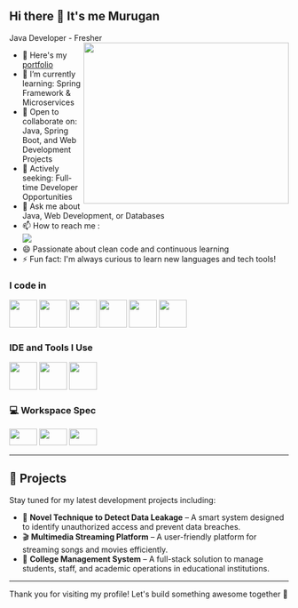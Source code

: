 ## Hi there 👋 It's me Murugan

Java Developer - Fresher
<img align="right" width="370" height="290" src="https://i.pinimg.com/originals/47/f0/34/47f0342cec72b800463bf003eac1257e.gif">
- 🔭 Here's my [portfolio]()                                                 
- 🌱 I’m currently learning: Spring Framework & Microservices
- 👯 Open to collaborate on: Java, Spring Boot, and Web Development Projects
- 👀  Actively seeking: Full-time Developer Opportunities
- 💬 Ask me about Java, Web Development, or Databases
- 📫 How to reach me :
<br />[<img src="https://img.shields.io/badge/LinkedIn-0077B5?style=for-the-badge&logo=linkedin&logoColor=white" />](https://www.linkedin.com/in/murugan-ravi-0974a42bb)
- 😄 Passionate about clean code and continuous learning
- ⚡ Fun fact: I'm always curious to learn new languages and tech tools!


### I code in
  <img height="50" width="50" src="https://img.icons8.com/color/48/000000/java-coffee-cup-logo.png" /> <img height="50" width="50" src="https://img.icons8.com/color/48/000000/html-5.png" /> <img height="50" width="50" src="https://img.icons8.com/color/48/000000/css3.png" />
<img height="50" width="50" src=" https://img.icons8.com/?size=100&id=PndQWK6M1Hjo&format=png&color=000000 " /> <img height="50" width="50" src="https://img.icons8.com/color/48/000000/javascript.png"/> <img height="50" width="50" src="https://img.icons8.com/?size=100&id=J6KcaRLsTgpZ&format=png&color=000000" /> 

### IDE and Tools I Use
<img height="50" width="50" src="https://img.icons8.com/?size=100&id=2GRTwFZR2Tqj&format=png&color=000000" /> <img height="50" width="50" src="https://img.icons8.com/color/48/000000/visual-studio-code-2019.png"/> <img height="50" width="50" src="https://img.icons8.com/color/50/000000/git.png"/> 

### 💻 Workspace Spec
<img height="30" width="50" src="https://img.icons8.com/?size=100&id=BxJ0Pct2Gxa3&format=png&color=000000"/> <img height="30" width="50" src="https://img.icons8.com/?size=100&id=4gOsVGPywkWU&format=png&color=000000"/>  <img height="30" width="50" src="https://img.icons8.com/?size=100&id=108792&format=png&color=000000"/> 

---

## 🚀 Projects

Stay tuned for my latest development projects including:
- 🧠 **Novel Technique to Detect Data Leakage** – A smart system designed to identify unauthorized access and prevent data breaches.
- 🎬 **Multimedia Streaming Platform** – A user-friendly platform for streaming songs and movies efficiently.
- 🏫 **College Management System** – A full-stack solution to manage students, staff, and academic operations in educational institutions.
  
---

Thank you for visiting my profile! Let's build something awesome together 🚀
